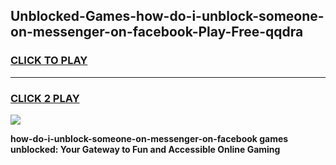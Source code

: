 
## Unblocked-Games-how-do-i-unblock-someone-on-messenger-on-facebook-Play-Free-qqdra
<h3>
<a href="https://premium76.site?title=how-do-i-unblock-someone-on-messenger-on-facebook&ref=23A">CLICK TO PLAY</a></h3>
<hr>

<h3>
<a href="https://premium76.site?title=how-do-i-unblock-someone-on-messenger-on-facebook&ref=23A">CLICK 2 PLAY</a>
  
</h3>

<a href="https://premium76.site?title=how-do-i-unblock-someone-on-messenger-on-facebook&ref=23A"><img src="https://clearcache.store/games.png"></a>


**how-do-i-unblock-someone-on-messenger-on-facebook games unblocked: Your Gateway to Fun and Accessible Online Gaming**
